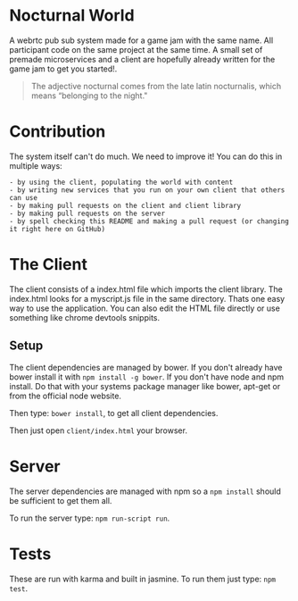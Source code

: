 # Nocturnal World
A webrtc pub sub system made for a game jam with the same name. All participant code on the same project at the same time. A small set of premade microservices and a client are hopefully already written for the game jam to get you started!.

> The adjective nocturnal comes from the late latin nocturnalis, which means “belonging to the night."

# Contribution
The system itself can't do much. We need to improve it! You can do this in multiple ways:

	- by using the client, populating the world with content
	- by writing new services that you run on your own client that others can use
	- by making pull requests on the client and client library
	- by making pull requests on the server
	- by spell checking this README and making a pull request (or changing it right here on GitHub)

# The Client
The client consists of a index.html file which imports the client library. The index.html looks for a myscript.js file in the same directory. Thats one easy way to use the application. You can also edit the HTML file directly or use something like chrome devtools snippits.

## Setup
The client dependencies are managed by bower. If you don't already have bower install it with `npm install -g bower`. If you don't have node and npm install. Do that with your systems package manager like bower, apt-get or from the official node website.

Then type: `bower install`, to get all client dependencies.

Then just open `client/index.html` your browser.

# Server
The server dependencies are managed with npm so a `npm install` should be sufficient to get them all.

To run the server type: `npm run-script run`.

# Tests
These are run with karma and built in jasmine. To run them just type: `npm test`.
